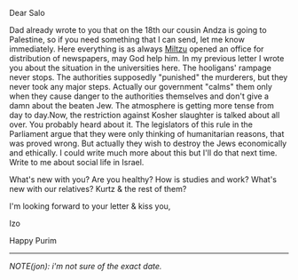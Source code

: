 Dear Salo
 
Dad already wrote to you that on the 18th our cousin Andza is going to Palestine, so if you need something that I can send, let me know immediately. Here everything is as always <a href="#" title="Saba's other brother">Miltzu</a> opened an office for distribution of newspapers, may God help him. In my previous letter I wrote you about the situation in the universities here. The hooligans' rampage never stops. The authorities supposedly "punished" the murderers, but they never took any major steps. Actually our government "calms" them only when they cause danger to the authorities themselves and don't give a damn about the beaten Jew. The atmosphere is getting more tense from day to day.Now, the restriction against Kosher slaughter is talked about all over. You probably heard about it. The legislators of this rule in the Parliament argue that they were only thinking of humanitarian reasons, that was proved wrong. But actually they wish to destroy the Jews economically and ethically. I could write much more about this but I'll do that next time. Write to me about social life in Israel.

What's new with you? Are you healthy? How is studies and work? What's new with our relatives? Kurtz & the rest of them?
 
I'm looking forward to your letter & kiss you,

Izo

Happy Purim

-----
_NOTE(jon): i'm not sure of the exact date._
